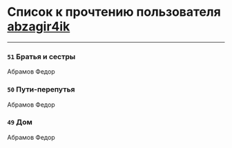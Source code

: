 # Список к прочтению пользователя [abzagir4ik](http://vk.com/id3621623)
---

### `51` Братья и сестры
Абрамов Федор

### `50` Пути-перепутья
Абрамов Федор

### `49` Дом
Абрамов Федор

